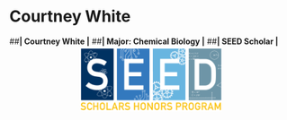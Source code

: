 # Courtney White
##**| Courtney White |**
##**| Major: Chemical Biology |**
##**| SEED Scholar |**
 <img src="./SeedLogo.PNG" style="width:50%; margin:auto; display:block">
